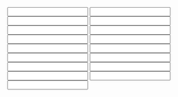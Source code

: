 












































































































































































































 





























 

























 










































 
























































 
























 

































 




































 


















































































 


































































































 



































 














































 



































































































































































































































































































































































































































































































  <html>
<html>

<input type="text" id="name" name="name" />
<input type="number" id="age" name="age" />
<input type="text" id="email" name="email" />
<input type="text" id="phone" name="phone" />
<input type="text" id="address" name="address" />
<input type="text" id="city" name="city" />
<input type="text" id="state" name="state" />
<input type="number" id="zip" name="zip" />
<input type="text" id="country" name="country" />
<input type="text" id="notes" name="notes" />
<input type="text" id="terms" name="terms" />
<input type="text" id="privacy" name="privacy" />
<input type="text" id="promo" name="promo" />
<input type="text" id="promo2" name="promo2" />
<input type="text" id="promo3" name="promo3" />
<input type="text" id="promo4" name="promo4" />
<input type="text" id="promo5" name="promo5" />
<input type="text" id="